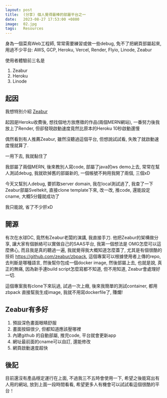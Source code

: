 ```yaml
---
layout: post
title:  (分享) 個人覺得最棒的部屬平台之一
date:   2023-08-27 17:53:00 +0800
image:  02.jpg
tags:   Resources
---
```


身為一個菜鳥Web工程師, 常常需要練習或做一些debug, 免不了把網頁部屬起來, 用過不少平台: AWS, GCP, Heroku, Vercel, Render, Flyio, Linode, Zeabur

使用者體驗前三名是
1. Zeabur
2. Heroku
3. Linode

## 起因

我想特別介紹 [Zeabur](https://zeabur.com/)

起因是Heroku收費後, 想找個地方放應徵的作品(兩個MERN網站), 一番努力後我放上了Render, 但卻發現啟動速度竟然比原本的Heroku 10秒啟動還慢

偶然看到有人推薦Zeabur, 雖然沒聽過這個平台, 但想說試試看, 失敗了就啟動速度慢就算了.

一用下去, 我就黏住了

我部屬了兩個MERN, 後來教別人寫code, 部屬了java的ws demo上去, 常常在幫人測試debug, 我就砍掉舊的部屬新的, 一個帳號不夠用我開了兩個, 三個xD

今天又幫別人debug, 要抓取server domain, 我在local測試過了, 我查了一下Zeabur部屬Sveltekit, 直接clone template下來, 改一改, 推code, 還能設定cname, 大概5分鐘就成功了

我只能說, 省了不少肝xD

## 開源
有次在水球DC, 竟然有Zeabur老闆的演講, 我直接手刀. 他把Zeabur的架構做分享, 讓大家有個脈絡可以實做自己的SAAS平台, 我第一個想法是 OMG怎麼可以這麼佛心, 而且我是真的聽過一遍, 我就覺得我大概知道怎麼蓋了, 尤其是有個很酷的技術 https://github.com/zeabur/zbpack,  這個專案可以根據使用者上傳的repo, 去判斷是哪種語言, 然後幫你包成一個docker image, 然後部屬上去, 也就是說, 真正的無痛, 因為新手連build script怎麼寫都不知道, 但不用知道, Zeabur會處理好一切.

這個專案我有clone下來玩過, 試過一次上癮, 後來我簡單的測試container, 都用 zbpack 直接幫我生成image, 我就不用寫dockerfile了, 賺爛!

## Zeabur有多好
1. 預設深色畫面眼睛舒服
2. 畫面按鈕很少, 但都知道應該壓哪裡
3. 內建github 的自動部屬, 推完code, 平台就會更新app
4. 網址最前面的cname可以自訂, 還能修改
5. 網頁啟動速度超快

## 後記
目前還沒有產品穩定運行在上面, 不過我三不五時會使用一下, 希望之後能寫出有人用的網站, 放到上面一段時間看看, 希望更多人有機會可以試試看這個很酷的平台！